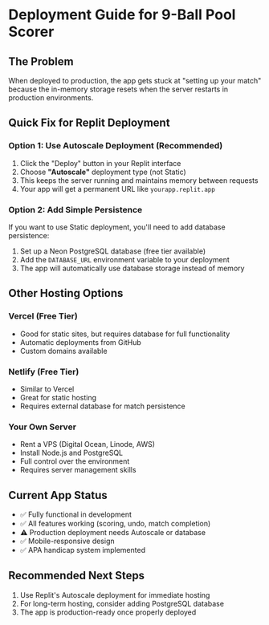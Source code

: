 # Deployment Guide for 9-Ball Pool Scorer

## The Problem
When deployed to production, the app gets stuck at "setting up your match" because the in-memory storage resets when the server restarts in production environments.

## Quick Fix for Replit Deployment

### Option 1: Use Autoscale Deployment (Recommended)
1. Click the "Deploy" button in your Replit interface
2. Choose **"Autoscale"** deployment type (not Static)
3. This keeps the server running and maintains memory between requests
4. Your app will get a permanent URL like `yourapp.replit.app`

### Option 2: Add Simple Persistence
If you want to use Static deployment, you'll need to add database persistence:

1. Set up a Neon PostgreSQL database (free tier available)
2. Add the `DATABASE_URL` environment variable to your deployment
3. The app will automatically use database storage instead of memory

## Other Hosting Options

### Vercel (Free Tier)
- Good for static sites, but requires database for full functionality
- Automatic deployments from GitHub
- Custom domains available

### Netlify (Free Tier) 
- Similar to Vercel
- Great for static hosting
- Requires external database for match persistence

### Your Own Server
- Rent a VPS (Digital Ocean, Linode, AWS)
- Install Node.js and PostgreSQL
- Full control over the environment
- Requires server management skills

## Current App Status
- ✅ Fully functional in development
- ✅ All features working (scoring, undo, match completion)
- ⚠️ Production deployment needs Autoscale or database
- ✅ Mobile-responsive design
- ✅ APA handicap system implemented

## Recommended Next Steps
1. Use Replit's Autoscale deployment for immediate hosting
2. For long-term hosting, consider adding PostgreSQL database
3. The app is production-ready once properly deployed